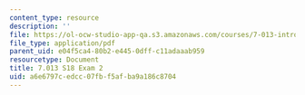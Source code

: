 ```yaml
---
content_type: resource
description: ''
file: https://ol-ocw-studio-app-qa.s3.amazonaws.com/courses/7-013-introductory-biology-spring-2018/a6e6797cedcc07fbf5afba9a186c8704_MIT7_013s18_E2Q.pdf
file_type: application/pdf
parent_uid: e04f5ca4-80b2-e445-0dff-c11adaaab959
resourcetype: Document
title: 7.013 S18 Exam 2
uid: a6e6797c-edcc-07fb-f5af-ba9a186c8704
---
```


